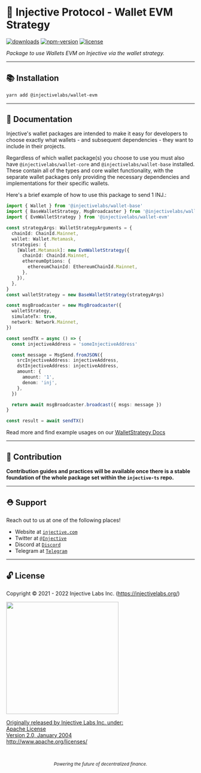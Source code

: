 # 🌟 Injective Protocol - Wallet EVM Strategy

<!-- TODO -->

[![downloads](https://img.shields.io/npm/dm/@injectivelabs/wallet-evm.svg)](https://www.npmjs.com/package/@injectivelabs/wallet-evm)
[![npm-version](https://img.shields.io/npm/v/@injectivelabs/wallet-evm.svg)](https://www.npmjs.com/package/@injectivelabs/wallet-evm)
[![license](https://img.shields.io/npm/l/express.svg)]()

_Package to use Wallets EVM on Injective via the wallet strategy._

---

## 📚 Installation

```bash
yarn add @injectivelabs/wallet-evm
```

---

## 📖 Documentation

Injective's wallet packages are intended to make it easy for developers to choose exactly what wallets - and subsequent dependencies - they
want to include in their projects.

Regardless of which wallet package(s) you choose to use you must also have `@injectivelabs/wallet-core` and `@injectivelabs/wallet-base`
installed. These contain all of the types and core wallet functionality, with the separate wallet packages only providing the necessary
dependencies and implementations for their specific wallets.

Here's a brief example of how to use this package to send 1 INJ.:

```typescript
import { Wallet } from '@injectivelabs/wallet-base'
import { BaseWalletStrategy, MsgBroadcaster } from '@injectivelabs/wallet-core'
import { EvmWalletStrategy } from '@injectivelabs/wallet-evm'

const strategyArgs: WalletStrategyArguments = {
  chainId: ChainId.Mainnet,
  wallet: Wallet.Metamask,
  strategies: {
    [Wallet.Metamask]: new EvmWalletStrategy({
      chainId: ChainId.Mainnet,
      ethereumOptions: {
        ethereumChainId: EthereumChainId.Mainnet,
      },
    }),
  },
}
const walletStrategy = new BaseWalletStrategy(strategyArgs)

const msgBroadcaster = new MsgBroadcaster({
  walletStrategy,
  simulateTx: true,
  network: Network.Mainnet,
})

const sendTX = async () => {
  const injectiveAddress = 'someInjectiveAddress'

  const message = MsgSend.fromJSON({
    srcInjectiveAddress: injectiveAddress,
    dstInjectiveAddress: injectiveAddress,
    amount: {
      amount: '1',
      denom: 'inj',
    },
  })

  return await msgBroadcaster.broadcast({ msgs: message })
}

const result = await sendTX()
```

Read more and find example usages on our [WalletStrategy Docs](https://docs.ts.injective.network/wallet/wallet-wallet-strategy)

---

## 📜 Contribution

**Contribution guides and practices will be available once there is a stable foundation of the whole package set within the `injective-ts` repo.**

---

## ⛑ Support

Reach out to us at one of the following places!

- Website at <a href="https://injective.com" target="_blank">`injective.com`</a>
- Twitter at <a href="https://twitter.com/Injective_" target="_blank">`@Injective`</a>
- Discord at <a href="https://discord.com/invite/NK4qdbv" target="_blank">`Discord`</a>
- Telegram at <a href="https://t.me/joininjective" target="_blank">`Telegram`</a>

---

## 🔓 License

Copyright © 2021 - 2022 Injective Labs Inc. (<https://injectivelabs.org/>)

<a href="https://iili.io/mNneZN.md.png"><img src="https://iili.io/mNneZN.md.png" style="width: 300px; max-width: 100%; height: auto" />

Originally released by Injective Labs Inc. under: <br />
Apache License <br />
Version 2.0, January 2004 <br />
<http://www.apache.org/licenses/>

<p>&nbsp;</p>
<div align="center">
  <sub><em>Powering the future of decentralized finance.</em></sub>
</div>
